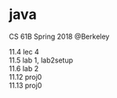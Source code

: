 # java
CS 61B Spring 2018 @Berkeley 

11.4 lec 4  
11.5 lab 1, lab2setup  
11.6 lab 2  
11.12 proj0  
11.13 proj0 
